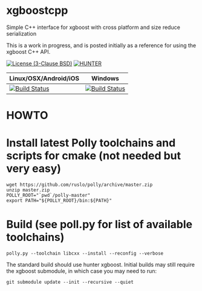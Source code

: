 # xgboostcpp
Simple C++ interface for xgboost with cross platform and size reduce serialization

This is a work in progress, and is posted initially as a reference for using the xgboost C++ API.

[![License (3-Clause BSD)](https://img.shields.io/badge/license-BSD%203--Clause-brightgreen.svg?style=flat-square)](http://opensource.org/licenses/BSD-3-Clause)
[![HUNTER](https://img.shields.io/badge/hunter-v0.18.44-blue.svg)](http://github.com/ruslo/hunter)


| Linux/OSX/Android/iOS                           | Windows                                             |
|-------------------------------------------------|-----------------------------------------------------|
| [![Build Status][travis_status]][travis_builds] | [![Build Status][appveyor_status]][appveyor_builds] |


[travis_status]: https://travis-ci.org/elucideye/xgboostcpp.svg?branch=master
[travis_builds]: https://travis-ci.com/elucideye/xgboostcpp


[appveyor_status]: https://ci.appveyor.com/api/projects/status/vh2hu8q7s17p00et?svg=true
[appveyor_builds]: https://ci.appveyor.com/api/projects/elucideye/xgboostcpp


HOWTO
=====

# Install latest Polly toolchains and scripts for cmake (not needed but very easy)
```
wget https://github.com/ruslo/polly/archive/master.zip
unzip master.zip
POLLY_ROOT="`pwd`/polly-master"
export PATH="${POLLY_ROOT}/bin:${PATH}"
```

# Build (see poll.py for list of available toolchains)
```
polly.py --toolchain libcxx --install --reconfig --verbose
```

The standard build should use hunter xgboost.
Initial builds may still require the xgboost submodule, in which case you
may need to run:

```
git submodule update --init --recursive --quiet
```